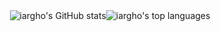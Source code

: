 <div align="center" style="display: flex; justify-content: center;">
   <img src="https://github-readme-stats.vercel.app/api?username=iargho&show_icons=true&locale=en&theme=dark" alt="iargho's GitHub stats"  />
   <img src="https://github-readme-stats.vercel.app/api/top-langs?username=iargho&show_icons=true&locale=en&layout=compact&theme=dark" alt="iargho's top languages" />
</div>
